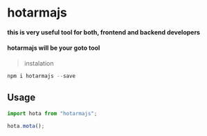 # hotarmajs

#### this is very useful tool for both, frontend and backend developers

#### hotarmajs will be your goto tool

> instalation

```js
npm i hotarmajs --save
```

## Usage

```js
import hota from "hotarmajs";

hota.mota();
```
